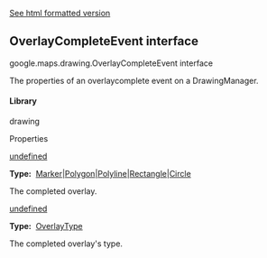 [See html formatted version](https://huasofoundries.github.io/google-maps-documentation/OverlayCompleteEvent.html)

OverlayCompleteEvent interface
------------------------------

google.maps.drawing.OverlayCompleteEvent interface

The properties of an overlaycomplete event on a DrawingManager.

#### Library

drawing

Properties

[undefined](#OverlayCompleteEvent.overlay)

**Type:**  [Marker](/maps/documentation/javascript/reference/3.40/marker#Marker)|[Polygon](/maps/documentation/javascript/reference/3.40/polygon#Polygon)|[Polyline](/maps/documentation/javascript/reference/3.40/polygon#Polyline)|[Rectangle](/maps/documentation/javascript/reference/3.40/polygon#Rectangle)|[Circle](/maps/documentation/javascript/reference/3.40/polygon#Circle)

The completed overlay.

[undefined](#OverlayCompleteEvent.type)

**Type:**  [OverlayType](/maps/documentation/javascript/reference/3.40/drawing#OverlayType)

The completed overlay's type.